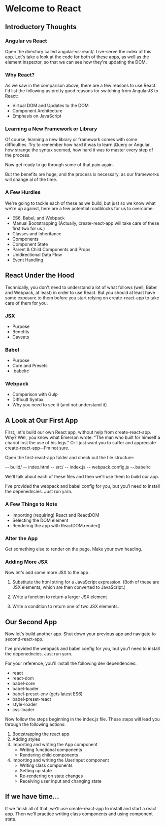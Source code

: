 # Welcome to React

## Introductory Thoughts
### Angular vs React
Open the directory called angular-vs-react/. Live-serve the index of this app. Let's take a look at the code for both of these apps, as well as the element inspector, so that we can see how they're updating the DOM. 

### Why React?
As we saw in the comparison above, there are a few reasons to use React. I'd list the following as pretty good reasons for switching from AngularJS to React: 
- Virtual DOM and Updates to the DOM
- Component Architecture
- Emphasis on JavaScript

### Learning a New Framework or Library
Of course, learning a new library or framework comes with some difficulties. Try to remember how hard it was to learn jQuery or Angular, how strange the syntax seemed, how hard it was to master every step of the process. 

Now get ready to go through some of that pain again.

But the benefits are huge, and the process is necessary, as our frameworks will change al of the time. 


### A Few Hurdles
We're going to tackle each of these as we build, but just so we know what we're up against, here are a few potential roadblocks for us to overcome: 
- ES6, Babel, and Webpack
- Manual Bootstrapping
(Actually, create-react-app will take care of these first two for us.)
- Classes and Inheritance
- Components
- Component State
- Parent & Child Components and Props
- Unidirectional Data Flow
- Event Handling

## React Under the Hood
Technically, you don't need to understand a lot of what follows (well, Babel and Webpack, at least) in order to use React. But you should at least have some exposure to them before you start relying on create-react-app to take care of them for you. 

### JSX
- Purpose
- Benefits
- Caveats

### Babel
- Purpose
- Core and Presets
- .babelrc

### Webpack
- Comparison with Gulp
- Difficult Syntax
- Why you need to see it (and not understand it)

## A Look at Our First App
First, let's build our own React app, without help from create-react-app. Why? Well, you know what Emerson wrote: "The man who built for himself a chariot lost the use of his legs." Or I just want you to suffer and appreciate create-react-app--I'm not sure. 

Open the first-react-app folder and check out the  file structure:

-- build/
  -- index.html
-- src/
  -- index.js
-- webpack.config.js
--.babelrc

We'll talk about each of these files and then we'll use them to build our app.

I've provided the webpack and babel config for you, but you'l need to install the depenedncies. Just run yarn.

### A Few Things to Note
- Importing (requiring) React and ReactDOM
- Selecting the DOM element
- Rendering the app with ReactDOM.render()

### Alter the App
Get something else to render on the page. Make your own heading.

### Adding More JSX
Now let's add some more JSX to the app. 
1. Substitute the html string for a JavaScript expression. (Both of these are JSX elements, which are then converted to JavaScript.)

2. Write a function to return a larger JSX element 

3. Write a condition to return one of two JSX elements. 

## Our Second App
Now let's build another app. Shut down your previous app and navigate to second-react-app. 

I've provided the webpack and babel config for you, but you'l need to install the depenedncies. Just run yarn. 

For your reference, you'll install the following dev dependencies: 
- react
- react-dom
- babel-core
- babel-loader
- babel-preset-env (gets latest ES6)
- babel-preset-react
- style-loader
- css-loader

Now follow the steps beginning in the index.js file. These steps will lead you through the following actions:

1. Bootstrapping the react app
2. Adding styles
3. Importing and writing the App component
   * Writing functional components
   * Rendering child components
4. Importing and writing the UserInput component 
   * Writing class components
   * Setting up state
   * Re-rendering on state changes
   * Receiving user input and changing state

## If we have time...
If we finish all of that, we'll use create-react-app to install and start a react app. Then we'll practice writing class components and using component state. 
